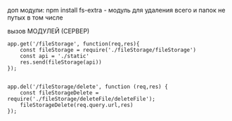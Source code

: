 доп модули:
npm install fs-extra - модуль для удаления всего и папок не путых в том числе


вызов МОДУЛЕЙ (СЕРВЕР)


```
app.get('/fileStorage', function(req,res){
    const fileStorage = require('./fileStorage/fileStorage')
    const api = './static'
    res.send(fileStorage(api))
});


app.del('/fileStorage/delete', function (req,res) {
    const fileStorageDelete = require('./fileStorage/deleteFile/deleteFile');
    fileStorageDelete(req.query.url,res)
});
```